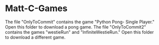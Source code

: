 Matt-C-Games
============
The file "OnlyToCommit" contains the game "Python Pong- Single Player." Open this folder to download a pong game.
The file "OnlyToCommit2" contains the games "westieRun" and "InfiniteWestieRun." Open this folder to download a different game.
